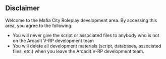 ## Disclaimer

Welcome to the Mafia City Roleplay development area. By accessing this area, you agree to the following:
 - You will never give the script or associated files to anybody who is not on the Arcadit V-RP development team
 - You will delete all development materials (script, databases, associated files, etc.) when you leave the Arcadit V-RP development team.
